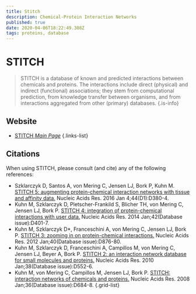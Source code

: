 ```yaml
---
title: Stitch
description: Chemical-Protein Interaction Networks
published: true
date: 2020-04-06T18:22:49.308Z
tags: proteins, database
---
```


# STITCH

> STITCH is a database of known and predicted interactions between chemicals and proteins. The interactions include direct (physical) and indirect (functional) associations; they stem from computational prediction, from knowledge transfer between organisms, and from interactions aggregated from other (primary) databases.
{.is-info}

## Website

- [STITCH *Main Page*](http://stitch.embl.de/)
{.links-list}

## Citations

When using STITCH, please consult (and cite) any of the following references:
 
-	Szklarczyk D, Santos A, von Mering C, Jensen LJ, Bork P, Kuhn M. [STITCH 5: augmenting protein-chemical interaction networks with tissue and affinity data.](https://www.ncbi.nlm.nih.gov/pubmed/26590256) Nucleic Acids Res. 2016 Jan 4;44(D1):D380-4.
&NewLine;
-	Kuhn M, Szklarczyk D, Pletscher-Frankild S, Blicher TH, von Mering C, Jensen LJ, Bork P. [STITCH 4: integration of protein-chemical interactions with user data.](https://www.ncbi.nlm.nih.gov/pubmed/24293645) Nucleic Acids Res. 2014 Jan;42(Database issue):D401-7.
&NewLine;
-	Kuhn M, Szklarczyk D*, Franceschini A, von Mering C, Jensen LJ, Bork P. [STITCH 3: zooming in on protein-chemical interactions.](https://www.ncbi.nlm.nih.gov/pubmed/22075997) Nucleic Acids Res. 2012 Jan;40(Database issue):D876-80.
&NewLine;
-	Kuhn M, Szklarczyk D, Franceschini A, Campillos M, von Mering C, Jensen LJ, Beyer A, Bork P. [STITCH 2: an interaction network database for small molecules and proteins.](https://www.ncbi.nlm.nih.gov/pubmed/19897548) Nucleic Acids Res. 2010 Jan;38(Database issue):D552-6.
&NewLine;
-	Kuhn M, von Mering C, Campillos M, Jensen LJ, Bork P. [STITCH: interaction networks of chemicals and proteins.](https://www.ncbi.nlm.nih.gov/pubmed/18084021) Nucleic Acids Res. 2008 Jan;36(Database issue):D684-8.
{.grid-list}